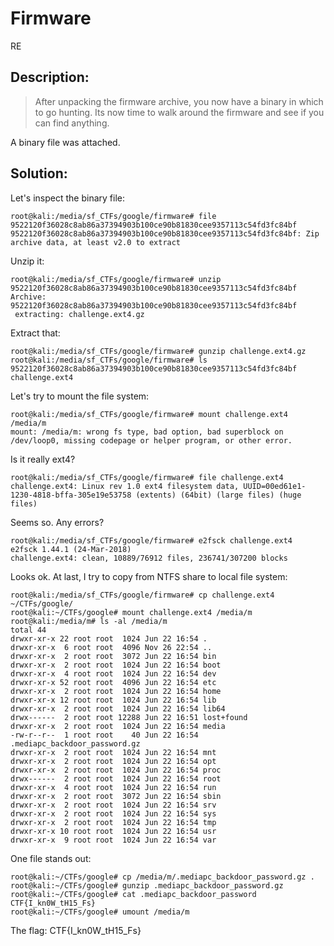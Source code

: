 # Firmware
RE

## Description:
> After unpacking the firmware archive, you now have a binary in which to go hunting. Its now time to walk around the firmware and see if you can find anything.

A binary file was attached.

## Solution:

Let's inspect the binary file:

```console
root@kali:/media/sf_CTFs/google/firmware# file 9522120f36028c8ab86a37394903b100ce90b81830cee9357113c54fd3fc84bf
9522120f36028c8ab86a37394903b100ce90b81830cee9357113c54fd3fc84bf: Zip archive data, at least v2.0 to extract
```

Unzip it:
```console
root@kali:/media/sf_CTFs/google/firmware# unzip 9522120f36028c8ab86a37394903b100ce90b81830cee9357113c54fd3fc84bf
Archive:  9522120f36028c8ab86a37394903b100ce90b81830cee9357113c54fd3fc84bf
 extracting: challenge.ext4.gz
```

Extract that:
```console
root@kali:/media/sf_CTFs/google/firmware# gunzip challenge.ext4.gz
root@kali:/media/sf_CTFs/google/firmware# ls
9522120f36028c8ab86a37394903b100ce90b81830cee9357113c54fd3fc84bf  challenge.ext4
```

Let's try to mount the file system:
```console
root@kali:/media/sf_CTFs/google/firmware# mount challenge.ext4 /media/m
mount: /media/m: wrong fs type, bad option, bad superblock on /dev/loop0, missing codepage or helper program, or other error.
```

Is it really ext4?
```console
root@kali:/media/sf_CTFs/google/firmware# file challenge.ext4
challenge.ext4: Linux rev 1.0 ext4 filesystem data, UUID=00ed61e1-1230-4818-bffa-305e19e53758 (extents) (64bit) (large files) (huge files)
```

Seems so. Any errors?
```console
root@kali:/media/sf_CTFs/google/firmware# e2fsck challenge.ext4
e2fsck 1.44.1 (24-Mar-2018)
challenge.ext4: clean, 10889/76912 files, 236741/307200 blocks
```

Looks ok. At last, I try to copy from NTFS share to local file system:
```console
root@kali:/media/sf_CTFs/google/firmware# cp challenge.ext4 ~/CTFs/google/
root@kali:~/CTFs/google# mount challenge.ext4 /media/m
root@kali:/media/m# ls -al /media/m
total 44
drwxr-xr-x 22 root root  1024 Jun 22 16:54 .
drwxr-xr-x  6 root root  4096 Nov 26 22:54 ..
drwxr-xr-x  2 root root  3072 Jun 22 16:54 bin
drwxr-xr-x  2 root root  1024 Jun 22 16:54 boot
drwxr-xr-x  4 root root  1024 Jun 22 16:54 dev
drwxr-xr-x 52 root root  4096 Jun 22 16:54 etc
drwxr-xr-x  2 root root  1024 Jun 22 16:54 home
drwxr-xr-x 12 root root  1024 Jun 22 16:54 lib
drwxr-xr-x  2 root root  1024 Jun 22 16:54 lib64
drwx------  2 root root 12288 Jun 22 16:51 lost+found
drwxr-xr-x  2 root root  1024 Jun 22 16:54 media
-rw-r--r--  1 root root    40 Jun 22 16:54 .mediapc_backdoor_password.gz
drwxr-xr-x  2 root root  1024 Jun 22 16:54 mnt
drwxr-xr-x  2 root root  1024 Jun 22 16:54 opt
drwxr-xr-x  2 root root  1024 Jun 22 16:54 proc
drwx------  2 root root  1024 Jun 22 16:54 root
drwxr-xr-x  4 root root  1024 Jun 22 16:54 run
drwxr-xr-x  2 root root  3072 Jun 22 16:54 sbin
drwxr-xr-x  2 root root  1024 Jun 22 16:54 srv
drwxr-xr-x  2 root root  1024 Jun 22 16:54 sys
drwxr-xr-x  2 root root  1024 Jun 22 16:54 tmp
drwxr-xr-x 10 root root  1024 Jun 22 16:54 usr
drwxr-xr-x  9 root root  1024 Jun 22 16:54 var
```

One file stands out:
```console
root@kali:~/CTFs/google# cp /media/m/.mediapc_backdoor_password.gz .
root@kali:~/CTFs/google# gunzip .mediapc_backdoor_password.gz
root@kali:~/CTFs/google# cat .mediapc_backdoor_password
CTF{I_kn0W_tH15_Fs}
root@kali:~/CTFs/google# umount /media/m
```

The flag: CTF{I_kn0W_tH15_Fs}